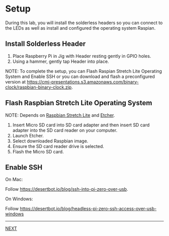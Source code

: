 # Setup

During this lab, you will install the solderless headers so you can connect to the LEDs as well as install and configured the operating system Raspian.

## Install Solderless Header

1. Place Raspberry Pi in Jig with Header resting gently in GPIO holes.
1. Using a hammer, gently tap Header into place.

NOTE: To complete the setup, you can Flash Raspian Stretch Lite Operating System and Enable SSH or you can download and flash a preconfigured version at https://cmj-presentations.s3.amazonaws.com/binary-clock/raspbian-binary-clock.zip.

## Flash Raspbian Stretch Lite Operating System

NOTE: Depends on [Raspbian Stretch Lite](http://director.downloads.raspberrypi.org/raspbian_lite/images/raspbian_lite-2018-06-29/2018-06-27-raspbian-stretch-lite.zip) and [Etcher](https://etcher.io).

1. Insert Micro SD card into SD card adapter and then insert SD card adapter into the SD card reader on your computer.
1. Launch Etcher.
1. Select downloaded Raspbian image.
1. Ensure the SD card reader drive is selected.
1. Flash the Micro SD card.

## Enable SSH

On Mac:

Follow https://desertbot.io/blog/ssh-into-pi-zero-over-usb.

On Windows:

Follow https://desertbot.io/blog/headless-pi-zero-ssh-access-over-usb-windows

---

[NEXT](config.md)